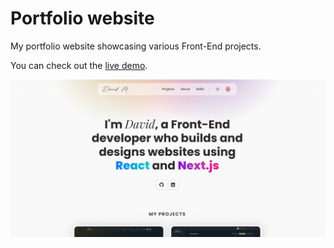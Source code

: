 # Portfolio website

My portfolio website showcasing various Front-End projects.

You can check out the [live demo](https://davidmaksic.vercel.app/).

![portfolio image](/assets/portfolio-light.png)
